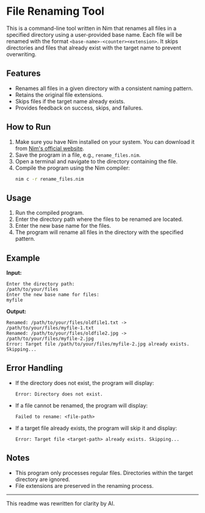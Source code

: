 # File Renaming Tool

This is a command-line tool written in Nim that renames all files in a specified directory using a user-provided base name. Each file will be renamed with the format `<base-name>-<counter><extension>`. It skips directories and files that already exist with the target name to prevent overwriting.

## Features
- Renames all files in a given directory with a consistent naming pattern.
- Retains the original file extensions.
- Skips files if the target name already exists.
- Provides feedback on success, skips, and failures.

## How to Run
1. Make sure you have Nim installed on your system. You can download it from [Nim's official website](https://nim-lang.org/).
2. Save the program in a file, e.g., `rename_files.nim`.
3. Open a terminal and navigate to the directory containing the file.
4. Compile the program using the Nim compiler:
   ```bash
   nim c -r rename_files.nim
   ```

## Usage
1. Run the compiled program. 
2. Enter the directory path where the files to be renamed are located.
3. Enter the new base name for the files.
4. The program will rename all files in the directory with the specified pattern.

## Example
**Input:**
```plaintext
Enter the directory path:
/path/to/your/files
Enter the new base name for files:
myfile
```

**Output:**
```plaintext
Renamed: /path/to/your/files/oldfile1.txt -> /path/to/your/files/myfile-1.txt
Renamed: /path/to/your/files/oldfile2.jpg -> /path/to/your/files/myfile-2.jpg
Error: Target file /path/to/your/files/myfile-2.jpg already exists. Skipping...
```

## Error Handling
- If the directory does not exist, the program will display:
  ```plaintext
  Error: Directory does not exist.
  ```
- If a file cannot be renamed, the program will display:
  ```plaintext
  Failed to rename: <file-path>
  ```
- If a target file already exists, the program will skip it and display:
  ```plaintext
  Error: Target file <target-path> already exists. Skipping...
  ```

## Notes
- This program only processes regular files. Directories within the target directory are ignored.
- File extensions are preserved in the renaming process.

---

This readme was rewritten for clarity by AI.
